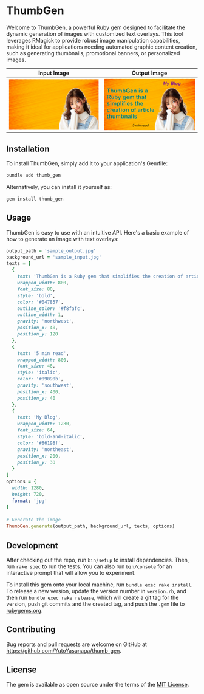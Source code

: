 # ThumbGen

Welcome to ThumbGen, a powerful Ruby gem designed to facilitate the dynamic generation of images with customized text overlays. This tool leverages RMagick to provide robust image manipulation capabilities, making it ideal for applications needing automated graphic content creation, such as generating thumbnails, promotional banners, or personalized images.


Input Image | Output Image
:-------------------------:|:-------------------------:
![Input](sample_input.jpg)  |  ![Output](sample_output.jpg)


## Installation

To install ThumbGen, simply add it to your application's Gemfile:

```bash
bundle add thumb_gen
```

Alternatively, you can install it yourself as:


```bash
gem install thumb_gen
```

## Usage

ThumbGen is easy to use with an intuitive API. Here's a basic example of how to generate an image with text overlays:

```ruby
output_path = 'sample_output.jpg'
background_url = 'sample_input.jpg'
texts = [
  {
    text: 'ThumbGen is a Ruby gem that simplifies the creation of article thumbnails',
    wrapped_width: 800,
    font_size: 80,
    style: 'bold',
    color: '#047857',
    outline_color: '#f8fafc',
    outline_width: 1,
    gravity: 'northwest',
    position_x: 40,
    position_y: 120
  },
  {
    text: '5 min read',
    wrapped_width: 800,
    font_size: 48,
    style: 'italic',
    color: '#09090b',
    gravity: 'southwest',
    position_x: 400,
    position_y: 40
  },
  {
    text: 'My Blog',
    wrapped_width: 1280,
    font_size: 64,
    style: 'bold-and-italic',
    color: '#86198f',
    gravity: 'northeast',
    position_x: 200,
    position_y: 30
  }
]
options = {
  width: 1280,
  height: 720,
  format: 'jpg'
}

# Generate the image
ThumbGen.generate(output_path, background_url, texts, options)
```

## Development

After checking out the repo, run `bin/setup` to install dependencies. Then, run `rake spec` to run the tests. You can also run `bin/console` for an interactive prompt that will allow you to experiment.

To install this gem onto your local machine, run `bundle exec rake install`. To release a new version, update the version number in `version.rb`, and then run `bundle exec rake release`, which will create a git tag for the version, push git commits and the created tag, and push the `.gem` file to [rubygems.org](https://rubygems.org).

## Contributing

Bug reports and pull requests are welcome on GitHub at https://github.com/YutoYasunaga/thumb_gen.

## License

The gem is available as open source under the terms of the [MIT License](https://opensource.org/licenses/MIT).